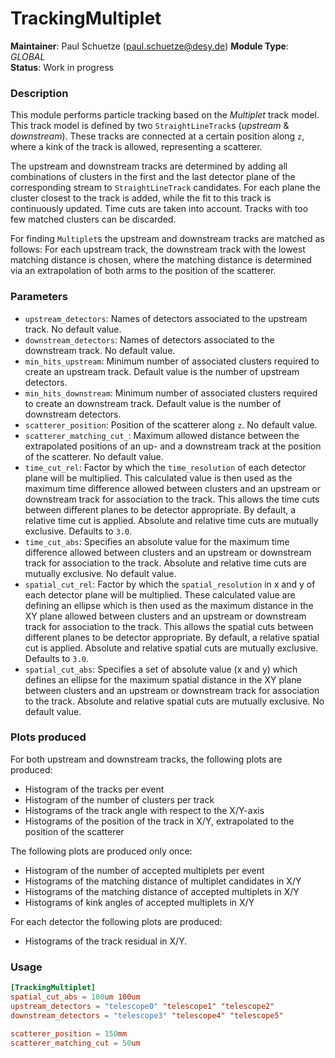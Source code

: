 # TrackingMultiplet
**Maintainer**: Paul Schuetze (paul.schuetze@desy.de)
**Module Type**: *GLOBAL*  
**Status**: Work in progress

### Description
This module performs particle tracking based on the _Multiplet_ track model.
This track model is defined by two `StraightLineTrack`s (_upstream_ & _downstream_). These tracks are connected at a certain position along `z`, where a kink of the track is allowed, representing a scatterer.

The upstream and downstream tracks are determined by adding all combinations of clusters in the first and the last detector plane of the corresponding stream to `StraightLineTrack` candidates.
For each plane the cluster closest to the track is added, while the fit to this track is continuously updated.
Time cuts are taken into account.
Tracks with too few matched clusters can be discarded.

For finding `Multiplet`s the upstream and downstream tracks are matched as follows:
For each upstream track, the downstream track with the lowest matching distance is chosen, where the matching distance is determined via an extrapolation of both arms to the position of the scatterer.

### Parameters
* `upstream_detectors`: Names of detectors associated to the upstream track. No default value.
* `downstream_detectors`: Names of detectors associated to the downstream track. No default value.
* `min_hits_upstream`: Minimum number of associated clusters required to create an upstream track. Default value is the number of upstream detectors.
* `min_hits_downstream`: Minimum number of associated clusters required to create an downstream track. Default value is the number of downstream detectors.
* `scatterer_position`: Position of the scatterer along `z`. No default value.
* `scatterer_matching_cut_`: Maximum allowed distance between the extrapolated positions of an up- and a downstream track at the position of the scatterer. No default value.
* `time_cut_rel`: Factor by which the `time_resolution` of each detector plane will be multiplied. This calculated value is then used as the maximum time difference allowed between clusters and an upstream or downstream track for association to the track. This allows the time cuts between different planes to be detector appropriate. By default, a relative time cut is applied. Absolute and relative time cuts are mutually exclusive. Defaults to `3.0`.
* `time_cut_abs`: Specifies an absolute value for the maximum time difference allowed between clusters and an upstream or downstream track for association to the track. Absolute and relative time cuts are mutually exclusive. No default value.
* `spatial_cut_rel`: Factor by which the `spatial_resolution` in x and y of each detector plane will be multiplied. These calculated value are defining an ellipse which is then used as the maximum distance in the XY plane allowed between clusters and an upstream or downstream track for association to the track. This allows the spatial cuts between different planes to be detector appropriate. By default, a relative spatial cut is applied. Absolute and relative spatial cuts are mutually exclusive. Defaults to `3.0`.
* `spatial_cut_abs`: Specifies a set of absolute value (x and y) which defines an ellipse for the maximum spatial distance in the XY plane between clusters and an upstream or downstream track for association to the track. Absolute and relative spatial cuts are mutually exclusive. No default value.


### Plots produced

For both upstream and downstream tracks, the following plots are produced:

* Histogram of the tracks per event
* Histogram of the number of clusters per track
* Histograms of the track angle with respect to the X/Y-axis
* Histograms of the position of the track in X/Y, extrapolated to the position of the scatterer

The following plots are produced only once:

* Histogram of the number of accepted multiplets per event
* Histograms of the matching distance of multiplet candidates in X/Y
* Histograms of the matching distance of accepted multiplets in X/Y
* Histograms of kink angles of accepted multiplets in X/Y

For each detector the following plots are produced:

* Histograms of the track residual in X/Y.

### Usage
```toml
[TrackingMultiplet]
spatial_cut_abs = 100um 100um
upstream_detectors = "telescope0" "telescope1" "telescope2"
downstream_detectors = "telescope3" "telescope4" "telescope5"

scatterer_position = 150mm
scatterer_matching_cut = 50um
```
